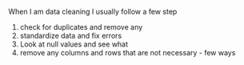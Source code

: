  When I am data cleaning I usually follow a few step
 1. check for duplicates and remove any
 2. standardize data and fix errors
 3. Look at null values and see what 
 4. remove any columns and rows that are not necessary - few ways

